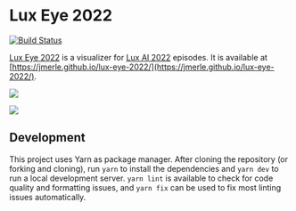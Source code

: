 # Lux Eye 2022

[![Build Status](https://github.com/jmerle/lux-eye-2022/workflows/Build/badge.svg)](https://github.com/jmerle/lux-eye-2022/actions/workflows/build.yml)

[Lux Eye 2022](https://jmerle.github.io/lux-eye-2022/) is a visualizer for [Lux AI 2022](https://www.kaggle.com/competitions/lux-ai-2022-beta) episodes. It is available at [https://jmerle.github.io/lux-eye-2022/](https://jmerle.github.io/lux-eye-2022/).

![](https://i.imgur.com/nEVt66M.png)

![](https://i.imgur.com/uUJ9UxE.png)

## Development

This project uses Yarn as package manager. After cloning the repository (or forking and cloning), run `yarn` to install the dependencies and `yarn dev` to run a local development server. `yarn lint` is available to check for code quality and formatting issues, and `yarn fix` can be used to fix most linting issues automatically.
